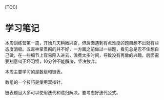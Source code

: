 [TOC]
# 学习笔记

本周训练营第一周，开始几天稍微兴奋，但后面遇到有点难度的题目想不出就有些态度消极。五毒神掌贯彻的并不好，一方面之前做过一些题，看见总是忍不住想自己做，在一些细节上容易陷入进去，浪费太多时间，导致没有再做的兴趣。后面需要刻意纠正坏习惯，10分钟不能解决，坚决放弃。

本周主要学习的是数组和链表。

数组的一个技巧是使用双指针。

链表题目大多可以使用迭代和递归解决。要考虑好迭代公式。


